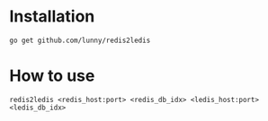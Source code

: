 # Installation

```
go get github.com/lunny/redis2ledis
```

# How to use

```
redis2ledis <redis_host:port> <redis_db_idx> <ledis_host:port> <ledis_db_idx>
```